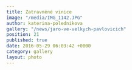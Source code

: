 ```yaml
---
title: Zatravněné vinice
image: "/media/IMG_1142.JPG"
author: katerina-polednikova
gallery: "/news/jaro-ve-velkych-pavlovicich"
position: 21
published: true
date: 2016-05-29 06:03:42 +0000
category: gallery
layout: photo
---
```

